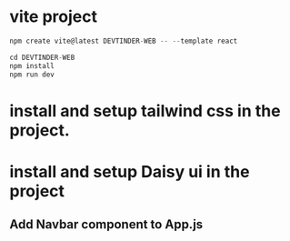 # vite project
```javascript
npm create vite@latest DEVTINDER-WEB -- --template react

cd DEVTINDER-WEB
npm install
npm run dev
```
# install and setup tailwind css in the project.

# install and setup Daisy ui in the project
## Add Navbar component to App.js